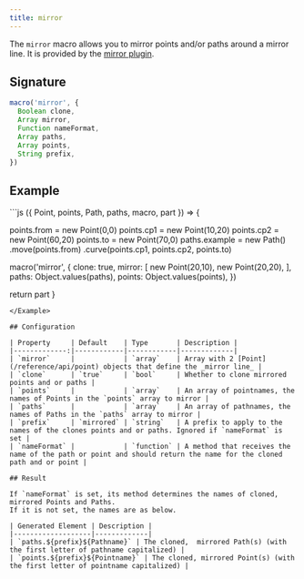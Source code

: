 ```yaml
---
title: mirror
---
```


The `mirror` macro allows you to mirror points and/or paths around a mirror
line. It is provided by the [mirror plugin](/reference/plugins/mirror/).

## Signature

```js
macro('mirror', {
  Boolean clone,
  Array mirror,
  Function nameFormat,
  Array paths,
  Array points,
  String prefix,
})
```

## Example

<Example caption="An example of the mirror macro">
```js
({ Point, points, Path, paths, macro, part }) => {

  points.from = new Point(0,0)
  points.cp1 = new Point(10,20)
  points.cp2 = new Point(60,20)
  points.to = new Point(70,0)
  paths.example = new Path()
    .move(points.from)
    .curve(points.cp1, points.cp2, points.to)
  
  macro('mirror', {
    clone: true,
    mirror: [
      new Point(20,10),
      new Point(20,20),
    ],
    paths: Object.values(paths),
    points: Object.values(points),
  })

  return part
}
```
</Example>

## Configuration

| Property     | Default    | Type       | Description |
|-------------:|------------|------------|-------------|
| `mirror`     |            | `array`    | Array with 2 [Point](/reference/api/point) objects that define the _mirror line_ |
| `clone`      | `true`     | `bool`     | Whether to clone mirrored points and or paths |
| `points`     |            | `array`    | An array of pointnames, the names of Points in the `points` array to mirror |
| `paths`      |            | `array`    | An array of pathnames, the names of Paths in the `paths` array to mirror |
| `prefix`     | `mirrored` | `string`   | A prefix to apply to the names of the clones points and or paths. Ignored if `nameFormat` is set |
| `nameFormat` |            | `function` | A method that receives the name of the path or point and should return the name for the cloned path and or point |

## Result

If `nameFormat` is set, its method determines the names of cloned, mirrored Points and Paths.
If it is not set, the names are as below.

| Generated Element | Description |
|-------------------|-------------|
| `paths.${prefix}${Pathname}` | The cloned,  mirrored Path(s) (with the first letter of pathname capitalized) |
| `points.${prefix}${Pointname}` | The cloned, mirrored Point(s) (with the first letter of pointname capitalized) |
